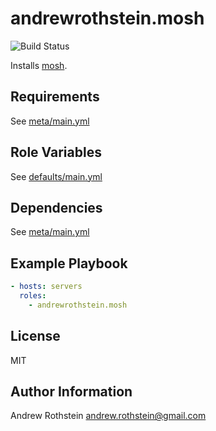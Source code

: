 andrewrothstein.mosh
===========================
![Build Status](https://github.com/andrewrothstein/ansible-mosh/actions/workflows/build.yml/badge.svg)

Installs [mosh](https://mosh.org/).

Requirements
------------

See [meta/main.yml](meta/main.yml)

Role Variables
--------------

See [defaults/main.yml](defaults/main.yml)

Dependencies
------------

See [meta/main.yml](meta/main.yml)

Example Playbook
----------------

```yml
- hosts: servers
  roles:
    - andrewrothstein.mosh
```

License
-------

MIT

Author Information
------------------

Andrew Rothstein <andrew.rothstein@gmail.com>
